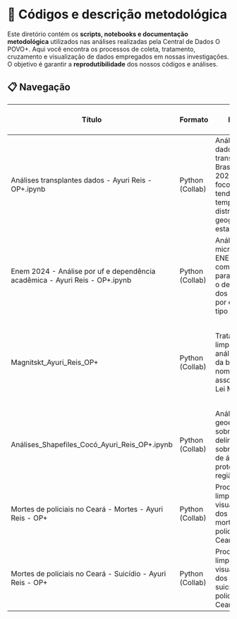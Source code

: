 # 📂 Códigos e descrição metodológica

Este diretório contém os **scripts, notebooks e documentação metodológica** utilizados nas análises realizadas pela Central de Dados O POVO+. Aqui você encontra os processos de coleta, tratamento, cruzamento e visualização de dados empregados em nossas investigações. O objetivo é garantir a **reprodutibilidade** dos nossos códigos e análises.

## 📋 Navegação

| Título | Formato | Resumo | Conjunto(s) de dados usado(s) | Utilização em reportagem | Link direto |
|---------------------------|-----------|----------|-------------------------------|---------------------------|-------------|
| Análises transplantes dados - Ayuri Reis - OP+.ipynb | Python (Collab) | Análise de dados de transplantes no Brasil (2015-2025), com foco em tendências temporais e distribuição geográfica por estado. | Transplantes por Ano - 2015 a 2025.csv, Transplantes por Estados 2015 a 2025.csv |  ["Vida que renova: desafios e esperança no sistema brasileiro de transplantes"](https://mais.opovo.com.br/reportagens-especiais/transplantes-orgaos/2025/08/09/vida-que-renova-desafios-e-esperanca-no-sistema-brasileiro-de-transplantes.html) | [Link para o Notebook](https://colab.research.google.com/drive/11FfKGq63xMTtl6fQdNJdYXmb8QVibp0t?usp=sharing)
| Enem 2024 - Análise por uf e dependência acadêmica - Ayuri Reis - OP+.ipynb | Python (Collab) | Análise dos microdados do ENEM 2024 com Python para comparar o desempenho dos estudantes por estado e tipo de escola. | Dados enem 2k24.csv | ["Enem 2024: Rede estadual do Ceará é a 10ª do País; privada e federal têm maiores médias"](https://mais.opovo.com.br/reportagens-especiais/2025/08/02/enem-2024-rede-estadual-do-ceara-e-a-10-do-pais-privada-e-federal-tem-maiores-medias.html) | [Link para o Notebook](https://colab.research.google.com/drive/1NehIHxoZw_ZutKlRWhqe7XMhywdX5pxG?usp=sharing)
| Magnitskt_Ayuri_Reis_OP+ | Python (Collab) | Tratamento, limpeza e análise visual da base de nomes associados à Lei Magnitsky. | Magnitskt_definitivo.csv, resultados_opensanctions.csv | ["De assassinos a corruptos: a lista da Lei Magnitsky, aplicada contra Alexandre de Moraes por Trump"](https://mais.opovo.com.br/reportagens-especiais/2025/07/31/de-assassinos-a-corruptos-a-lista-da-lei-magnitsky-aplicada-contra-alexandre-de-moraes-por-trump.html) | [Link para o Notebook](https://colab.research.google.com/drive/1iGTiBQDgh5IE-IDOYn-h4p4Fpn_TFcyu?usp=sharing)
| Análises_Shapefiles_Cocó_Ayuri_Reis_OP+.ipynb | Python (Collab) | Análise geoespacial sobre as delimitações e sobreposições de áreas protegidas na região do Cocó. | Shapefiles da região do Cocó (Parque Estadual, APA, Zonas de Dunas, etc.) | ["Vivíamos no esgoto"](https://mais.opovo.com.br/reportagens-especiais/rio-coco-parque-do-coco-tensoes/2025/05/26/viviamos-no-esgoto-invasoes-no-parque-do-coco-expoem-problemas-de-habitacao-em-fortaleza.html) | [Link para o Notebook](https://colab.research.google.com/drive/1MZ7OKnO2IqbrFp4hQGqfZeLDdFMRU-Wb?usp=sharing) |
| Mortes de policiais no Ceará - Mortes - Ayuri Reis - OP+ | Python (Collab) | Processamento, limpeza e visualização dos dados de mortes de policiais no Ceará. | Mortes de policiais no Ceará - Mortes.csv | ["Letais, violentos e intencionais: os crimes contra policiais no Ceará"](https://mais.opovo.com.br/reportagens-especiais/policiais-seguranca-publica/2025/06/09/letais-violentos-e-intencionais-os-crimes-contra-policiais-no-ceara.html) | [Link para o Notebook](https://colab.research.google.com/drive/1lYLQ7MNNgHT0mkviNGWWS0tl5fipu2I6?usp=sharing) |
| Mortes de policiais no Ceará - Suicídio - Ayuri Reis - OP+ | Python (Collab) | Processamento, limpeza e visualização dos dados de suicídios de policiais no Ceará. | Mortes de policiais no Ceará - Suicídio.csv | ["Suicídio de policiais: o véu de mortes que recai sobre agentes de segurança"](https://mais.opovo.com.br/reportagens-especiais/policiais-seguranca-publica/2025/06/16/suicidio-de-policiais-o-veu-de-mortes-que-recai-sobre-agentes-de-seguranca.html) | [Link para o Notebook](https://colab.research.google.com/drive/1NmVDpDh2jqCr6HsF6PD7dPJnBhyE66hL) |

